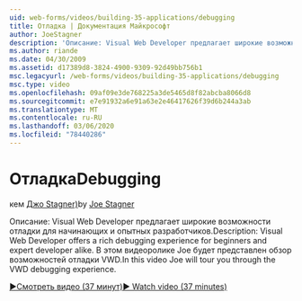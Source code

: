 ```yaml
---
uid: web-forms/videos/building-35-applications/debugging
title: Отладка | Документация Майкрософт
author: JoeStagner
description: 'Описание: Visual Web Developer предлагает широкие возможности отладки для начинающих и опытных разработчиков. В этом видеоролике Joe будет представлен обзор VW...'
ms.author: riande
ms.date: 04/30/2009
ms.assetid: d17389d8-3824-4900-9309-92d49bb756b1
msc.legacyurl: /web-forms/videos/building-35-applications/debugging
msc.type: video
ms.openlocfilehash: 09af09e3de768225a3de5465d8f82abcba8066d8
ms.sourcegitcommit: e7e91932a6e91a63e2e46417626f39d6b244a3ab
ms.translationtype: MT
ms.contentlocale: ru-RU
ms.lasthandoff: 03/06/2020
ms.locfileid: "78440286"
---
```

# <a name="debugging"></a><span data-ttu-id="9d072-104">Отладка</span><span class="sxs-lookup"><span data-stu-id="9d072-104">Debugging</span></span>

<span data-ttu-id="9d072-105">кем [Джо Stagner)](https://github.com/JoeStagner)</span><span class="sxs-lookup"><span data-stu-id="9d072-105">by [Joe Stagner](https://github.com/JoeStagner)</span></span>

<span data-ttu-id="9d072-106">Описание: Visual Web Developer предлагает широкие возможности отладки для начинающих и опытных разработчиков.</span><span class="sxs-lookup"><span data-stu-id="9d072-106">Description: Visual Web Developer offers a rich debugging experience for beginners and expert developer alike.</span></span> <span data-ttu-id="9d072-107">В этом видеоролике Joe будет представлен обзор возможностей отладки VWD.</span><span class="sxs-lookup"><span data-stu-id="9d072-107">In this video Joe will tour you through the VWD debugging experience.</span></span>

[<span data-ttu-id="9d072-108">&#9654;Смотреть видео (37 минут)</span><span class="sxs-lookup"><span data-stu-id="9d072-108">&#9654; Watch video (37 minutes)</span></span>](https://channel9.msdn.com/Blogs/ASP-NET-Site-Videos/debugging)
